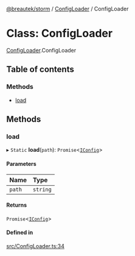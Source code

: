 [@breautek/storm](../README.md) / [ConfigLoader](../modules/ConfigLoader.md) / ConfigLoader

# Class: ConfigLoader

[ConfigLoader](../modules/ConfigLoader.md).ConfigLoader

## Table of contents

### Methods

- [load](ConfigLoader.ConfigLoader-1.md#load)

## Methods

### load

▸ `Static` **load**(`path`): `Promise`<[`IConfig`](../interfaces/IConfig.IConfig-1.md)\>

#### Parameters

| Name | Type |
| :------ | :------ |
| `path` | `string` |

#### Returns

`Promise`<[`IConfig`](../interfaces/IConfig.IConfig-1.md)\>

#### Defined in

[src/ConfigLoader.ts:34](https://github.com/breautek/storm/blob/7b25240/src/ConfigLoader.ts#L34)
